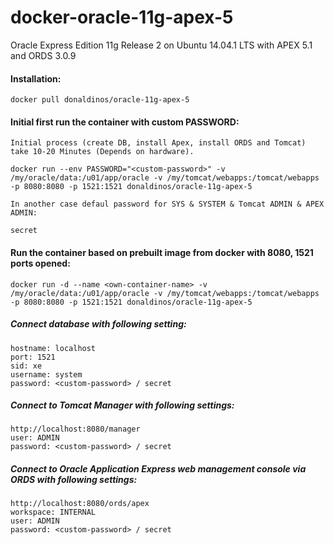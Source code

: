 docker-oracle-11g-apex-5
============================

Oracle Express Edition 11g Release 2 on Ubuntu 14.04.1 LTS with APEX 5.1 and ORDS 3.0.9

#### Installation:

    docker pull donaldinos/oracle-11g-apex-5

#### Initial first run the container with custom PASSWORD:
    Initial process (create DB, install Apex, install ORDS and Tomcat) take 10-20 Minutes (Depends on hardware).

    docker run --env PASSWORD="<custom-password>" -v /my/oracle/data:/u01/app/oracle -v /my/tomcat/webapps:/tomcat/webapps -p 8080:8080 -p 1521:1521 donaldinos/oracle-11g-apex-5

    In another case defaul password for SYS & SYSTEM & Tomcat ADMIN & APEX ADMIN:

    secret

#### Run the container based on prebuilt image from docker with 8080, 1521 ports opened:

    docker run -d --name <own-container-name> -v /my/oracle/data:/u01/app/oracle -v /my/tomcat/webapps:/tomcat/webapps -p 8080:8080 -p 1521:1521 donaldinos/oracle-11g-apex-5    

#### 


##### Connect database with following setting:

    hostname: localhost
    port: 1521
    sid: xe
    username: system
    password: <custom-password> / secret


##### Connect to Tomcat Manager with following settings:

    http://localhost:8080/manager
    user: ADMIN
    password: <custom-password> / secret

##### Connect to Oracle Application Express web management console via ORDS with following settings:

    http://localhost:8080/ords/apex
    workspace: INTERNAL
    user: ADMIN
    password: <custom-password> / secret
